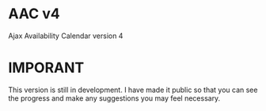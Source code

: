 # AAC v4

Ajax Availability Calendar version 4

# IMPORANT

This version is still in development. I have made it public so that you can see the progress and make any suggestions you may feel necessary.
